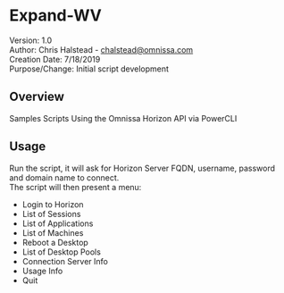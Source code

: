 # Expand-WV

Version:        1.0  
Author:         Chris Halstead - chalstead@omnissa.com  
Creation Date:  7/18/2019  
Purpose/Change: Initial script development  

## Overview
<!-- Summary Start -->
Samples Scripts Using the Omnissa Horizon API via PowerCLI
<!-- Summary End -->

## Usage

Run the script, it will ask for Horizon Server FQDN, username, password and domain name to connect.  
The script will then present a menu:
- Login to Horizon
- List of Sessions
- List of Applications
- List of Machines
- Reboot a Desktop
- List of Desktop Pools
- Connection Server Info
- Usage Info
- Quit